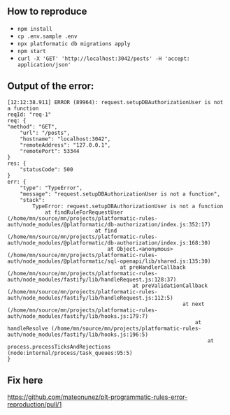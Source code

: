 ## How to reproduce

- `npm install`
- `cp .env.sample .env`
- `npx platformatic db migrations apply`
- `npm start`
- `curl -X 'GET' 'http://localhost:3042/posts' -H 'accept: application/json'`

## Output of the error:

```
[12:12:38.911] ERROR (89964): request.setupDBAuthorizationUser is not a function
reqId: "req-1"
req: {
"method": "GET",
	"url": "/posts",
	"hostname": "localhost:3042",
	"remoteAddress": "127.0.0.1",
	"remotePort": 53344
}
res: {
	"statusCode": 500
}
err: {
	"type": "TypeError",
	"message": "request.setupDBAuthorizationUser is not a function",
	"stack":
		TypeError: request.setupDBAuthorizationUser is not a function
			at findRuleForRequestUser (/home/mn/source/mn/projects/platformatic-rules-auth/node_modules/@platformatic/db-authorization/index.js:352:17)
							at find (/home/mn/source/mn/projects/platformatic-rules-auth/node_modules/@platformatic/db-authorization/index.js:168:30)
								at Object.<anonymous> (/home/mn/source/mn/projects/platformatic-rules-auth/node_modules/@platformatic/sql-openapi/lib/shared.js:135:30)
									at preHandlerCallback (/home/mn/source/mn/projects/platformatic-rules-auth/node_modules/fastify/lib/handleRequest.js:128:37)
										at preValidationCallback (/home/mn/source/mn/projects/platformatic-rules-auth/node_modules/fastify/lib/handleRequest.js:112:5)
														at next (/home/mn/source/mn/projects/platformatic-rules-auth/node_modules/fastify/lib/hooks.js:179:7)
															at handleResolve (/home/mn/source/mn/projects/platformatic-rules-auth/node_modules/fastify/lib/hooks.js:196:5)
																at process.processTicksAndRejections (node:internal/process/task_queues:95:5)
}

```

## Fix here

https://github.com/mateonunez/plt-programmatic-rules-error-reproduction/pull/1

